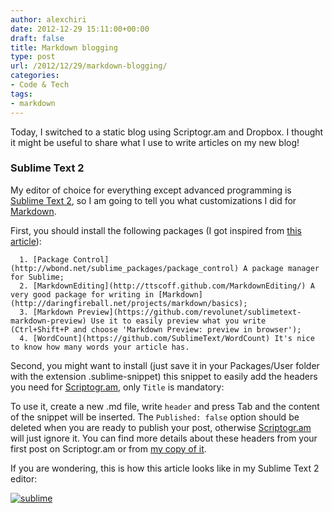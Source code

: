 ```yaml
---
author: alexchiri
date: 2012-12-29 15:11:00+00:00
draft: false
title: Markdown blogging
type: post
url: /2012/12/29/markdown-blogging/
categories:
- Code & Tech
tags:
- markdown
---
```


Today, I switched to a static blog using Scriptogr.am and Dropbox. I thought it might be useful to share what I use to write articles on my new blog!


### Sublime Text 2


My editor of choice for everything except advanced programming is [Sublime Text 2](https://sublimetext.com/), so I am going to tell you what customizations I did for [Markdown](http://daringfireball.net/projects/markdown/basics).

First, you should install the following packages (I got inspired from [this article](http://www.macstories.net/roundups/sublime-text-2-and-markdown-tips-tricks-and-links/)):



 	  1. [Package Control](http://wbond.net/sublime_packages/package_control) A package manager for Sublime;
 	  2. [MarkdownEditing](http://ttscoff.github.com/MarkdownEditing/) A very good package for writing in [Markdown](http://daringfireball.net/projects/markdown/basics);
 	  3. [Markdown Preview](https://github.com/revolunet/sublimetext-markdown-preview) Use it to easily preview what you write (Ctrl+Shift+P and choose 'Markdown Preview: preview in browser');
 	  4. [WordCount](https://github.com/SublimeText/WordCount) It's nice to know how many words your article has.

Second, you might want to install (just save it in your Packages/User folder with the extension .sublime-snippet) this snippet to easily add the headers you need for [Scriptogr.am](http://scriptogr.am), only `Title` is mandatory:



To use it, create a new .md file, write `header` and press Tab and the content of the snippet will be inserted. The `Published: false` option should be deleted when you are ready to publish your post, otherwise [Scriptogr.am](http://scriptogr.am) will just ignore it. You can find more details about these headers from your first post on Scriptogr.am or from [my copy of it](http://scriptogr.am/alexchiri/post/the-first-post-that-scriptogr.am-posts-in-your-account).

If you are wondering, this is how this article looks like in my Sublime Text 2 editor:

[![sublime](http://cl.ly/image/441X1g0A3f2E/sublime_text_markdown.jpg)
](http://cl.ly/image/441X1g0A3f2E/sublime_text_markdown.jpg)
